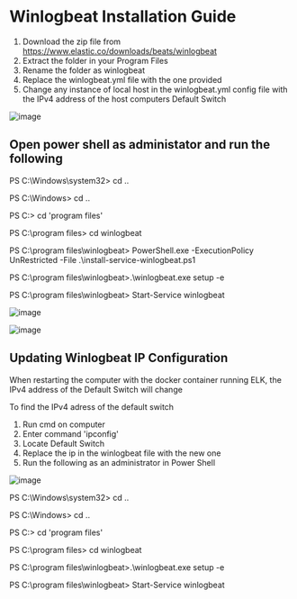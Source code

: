 # Winlogbeat Installation Guide

1. Download the zip file from https://www.elastic.co/downloads/beats/winlogbeat
2. Extract the folder in your Program Files
3. Rename the folder as winlogbeat
4. Replace the winlogbeat.yml file with the one provided
5. Change any instance of local host in the winlogbeat.yml config file with the IPv4 address of the host computers Default Switch

![image](https://github.com/fredjkhar/SEG491X-T64-Capstone/assets/71086250/174025c2-26cf-4edb-8300-88fcb9706475)


## Open power shell as administator and run the following


PS C:\Windows\system32> cd ..

PS C:\Windows> cd ..

PS C:\> cd 'program files'

PS C:\program files> cd winlogbeat

PS C:\program files\winlogbeat> PowerShell.exe -ExecutionPolicy UnRestricted -File .\install-service-winlogbeat.ps1

PS C:\program files\winlogbeat>.\winlogbeat.exe setup -e

PS C:\program files\winlogbeat> Start-Service winlogbeat

![image](https://github.com/fredjkhar/SEG491X-T64-Capstone/assets/71086250/8d265e66-1a13-40b6-9d35-0d8b26fb6592)

![image](https://github.com/fredjkhar/SEG491X-T64-Capstone/assets/71086250/927b4295-43f2-4288-9a27-5cecfece70db)


## Updating Winlogbeat IP Configuration
When restarting the computer with the docker container running ELK, the IPv4 address of the Default Switch will change

To find the IPv4 adress of the default switch
1. Run cmd on computer
2. Enter command 'ipconfig'
3. Locate Default Switch
4. Replace the ip in the winlogbeat file with the new one
5. Run the following as an administrator in Power Shell

![image](https://github.com/fredjkhar/SEG491X-T64-Capstone/assets/71086250/5c2dccce-11a4-4ec2-bb54-60a27c580b38)

   
PS C:\Windows\system32> cd ..

PS C:\Windows> cd ..

PS C:\> cd 'program files'

PS C:\program files> cd winlogbeat

PS C:\program files\winlogbeat>.\winlogbeat.exe setup -e

PS C:\program files\winlogbeat> Start-Service winlogbeat
